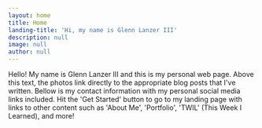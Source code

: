 ```yaml
---
layout: home
title: Home
landing-title: 'Hi, my name is Glenn Lanzer III'
description: null
image: null
author: null
---
```


Hello! My name is Glenn Lanzer III and this is my personal web page. Above this text, the photos link directly to the appropriate blog posts that I've written. Bellow is my contact information with my personal social media links included. Hit the 'Get Started' button to go to my landing page with links to other content such as 'About Me', 'Portfolio', 'TWIL' (This Week I Learned), and more!   

